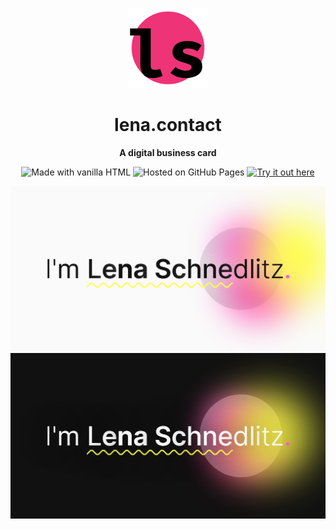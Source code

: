 <div align="center">

![Logo](favicon.png)
# lena.contact
**A digital business card**

![Made with vanilla HTML](https://shields.io/badge/Made_with-Svelte-dc389a?style=flat)
![Hosted on GitHub Pages](https://shields.io/badge/Hosted_on-GitHub_Pages-ee3377?style=flat)
[![Try it out here](https://shields.io/badge/Try_it_out-»_here_«-f05869?style=flat)](lena.contact)

![Screenshot](social.png#gh-light-mode-only")
![Screenshot](social-dark.png#gh-dark-mode-only")

</div>

